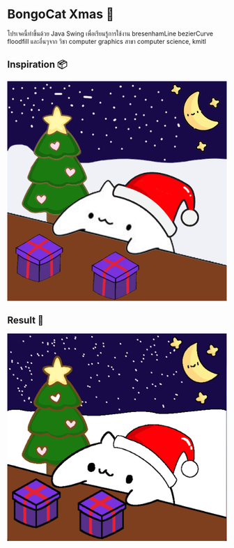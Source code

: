 # BongoCat Xmas 🎄

โปรเจคนี้ทำขึ้นด้วย Java Swing เพื่อเรียนรู้การใช้งาน bresenhamLine bezierCurve floodfill และอื่นๆจาก วิชา computer graphics สาขา computer science, kmitl


## Inspiration 📦
![InspirationPicture](InspirationPicture.png)

## Result 🫡
![ResultPicture](Assignment1_65050427_65050242.png)